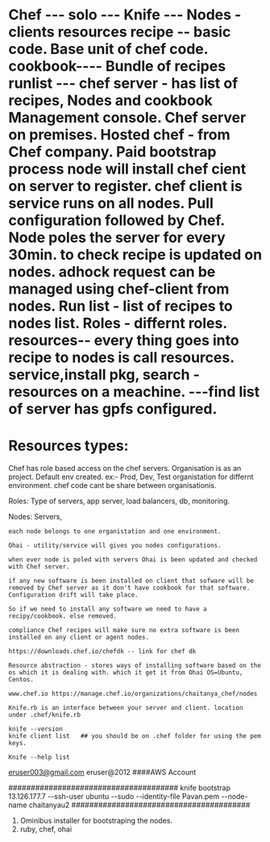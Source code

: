 Chef ---
solo ---
Knife ---
Nodes - clients
resources
recipe -- basic code. Base unit of chef code.
cookbook---- Bundle of recipes
runlist --- 
chef server - has list of recipes, Nodes and cookbook
Management console. 
Chef server on premises.
Hosted chef - from Chef company. Paid
bootstrap process node will install chef cient on server to register. 
chef client is service runs on all nodes. 
Pull configuration followed by Chef.
Node poles the server for every 30min. to check recipe is updated on nodes.
adhock request can be managed using chef-client from nodes.
Run list - list of recipes to nodes list.
Roles - differnt roles.
resources-- every thing goes into recipe to nodes is call resources. service,install pkg, 
search - resources on a meachine. ---find list of server has gpfs configured.
====================================
Resources types:
======================================
Chef has role based access on the chef servers.
Organisation is as an project.
Default env created.
ex:- Prod, Dev, Test organistation for differnt environment. 
chef code cant be share between organisationis.

Roles: 
Type of servers, app server, load balancers, db, monitoring.

Nodes:
Servers,

```each node belongs to one organistation and one environment.```

```Ohai - utility/service will gives you nodes configurations.```

```when ever node is poled with servers Ohai is been updated and checked with Chef server.```


```if any new software is been installed on client that sofware will be removed by Chef server as it don't have cookbook for that software. Configuration drift will take place.```


```So if we need to install any software we need to have a recipy/cookbook. else removed.```

```compliance Chef recipes will make sure no extra software is been installed on any client or agent nodes.```

```https://downloads.chef.io/chefdk -- link for chef dk```

```Resource abstraction - stores ways of installing software based on the os which it is dealing with. which it get it from Ohai OS=Ubuntu, Centos.```


```www.chef.io https://manage.chef.io/organizations/chaitanya_chef/nodes```

```Knife.rb is an interface between your server and client. location under .chef/knife.rb```

````
knife --version
knife client list   ## you should be on .chef folder for using the pem keys.

Knife --help list
````

eruser003@gmail.com eruser@2012 ####AWS Account

######################################
knife bootstrap 13.126.177.7 --ssh-user ubuntu --sudo --identity-file Pavan.pem --node-name chaitanyau2
########################################
1. Ominibus installer for bootstraping the nodes.
2. ruby, chef, ohai

